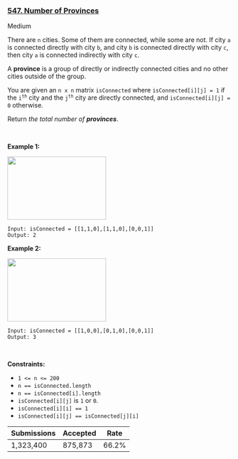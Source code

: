 ### [547. Number of Provinces](https://leetcode.com/problems/number-of-provinces/description/)

Medium

There are `` n `` cities. Some of them are connected, while some are not. If city `` a `` is connected directly with city `` b ``, and city `` b `` is connected directly with city `` c ``, then city `` a `` is connected indirectly with city `` c ``.

A __province__ is a group of directly or indirectly connected cities and no other cities outside of the group.

You are given an `` n x n `` matrix `` isConnected `` where `` isConnected[i][j] = 1 `` if the <code>i<sup>th</sup></code> city and the <code>j<sup>th</sup></code> city are directly connected, and `` isConnected[i][j] = 0 `` otherwise.

Return _the total number of __provinces___.

 

<strong class="example">Example 1:</strong>

<img alt="" src="https://assets.leetcode.com/uploads/2020/12/24/graph1.jpg" style="width: 222px; height: 142px;"/>

```
Input: isConnected = [[1,1,0],[1,1,0],[0,0,1]]
Output: 2
```

<strong class="example">Example 2:</strong>

<img alt="" src="https://assets.leetcode.com/uploads/2020/12/24/graph2.jpg" style="width: 222px; height: 142px;"/>

```
Input: isConnected = [[1,0,0],[0,1,0],[0,0,1]]
Output: 3
```

 

__Constraints:__

*   `` 1 <= n <= 200 ``
*   `` n == isConnected.length ``
*   `` n == isConnected[i].length ``
*   `` isConnected[i][j] `` is `` 1 `` or `` 0 ``.
*   `` isConnected[i][i] == 1 ``
*   `` isConnected[i][j] == isConnected[j][i] ``

| Submissions    | Accepted     | Rate   |
| -------------- | ------------ | ------ |
| 1,323,400 | 875,873 | 66.2% |